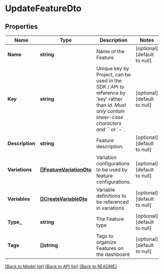 # UpdateFeatureDto

## Properties
Name | Type | Description | Notes
------------ | ------------- | ------------- | -------------
**Name** | **string** | Name of the Feature | [optional] [default to null]
**Key** | **string** | Unique key by Project, can be used in the SDK / API to reference by &#x27;key&#x27; rather than _id. Must only contain lower-case characters and &#x60;_&#x60; or &#x60;-&#x60;. | [optional] [default to null]
**Description** | **string** | Feature description. | [optional] [default to null]
**Variations** | [**[]FeatureVariationDto**](FeatureVariationDto.md) | Variation configurations to be used by feature configurations. | [optional] [default to null]
**Variables** | [**[]CreateVariableDto**](CreateVariableDto.md) | Variable definitions to be referenced in variations | [optional] [default to null]
**Type_** | **string** | The Feature type | [optional] [default to null]
**Tags** | **[]string** | Tags to organize Features on the dashboard | [optional] [default to null]

[[Back to Model list]](../README.md#documentation-for-models) [[Back to API list]](../README.md#documentation-for-api-endpoints) [[Back to README]](../README.md)


